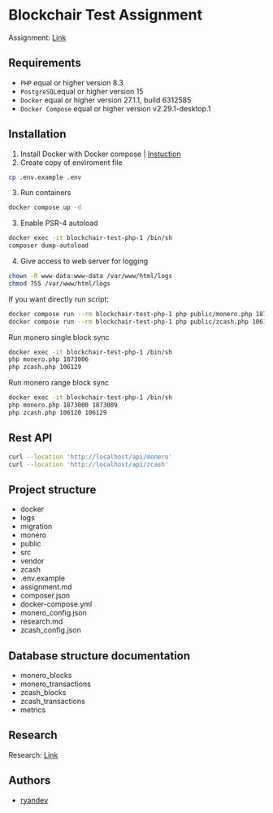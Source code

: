 # Blockchair Test Assignment

Assignment: [Link](assignment.md)

## Requirements
- `PHP` equal or higher version 8.3
- `PostgreSQL`equal or higher version 15
- `Docker` equal or higher version 27.1.1, build 6312585
- `Docker Compose` equal or higher version v2.29.1-desktop.1

## Installation
1. Install Docker with Docker compose | [Instuction](https://docs.docker.com/engine/install/)
2. Create copy of enviroment file
```bash
cp .env.example .env
```
3. Run containers
```bash
docker compose up -d
```

3. Enable PSR-4 autoload
```bash
docker exec -it blockchair-test-php-1 /bin/sh
composer dump-autoload
```

4. Give access to web server for logging
```bash
chown -R www-data:www-data /var/www/html/logs
chmod 755 /var/www/html/logs
```

If you want directly run script:
```bash
docker compose run --rm blockchair-test-php-1 php public/monero.php 1873006
docker compose run --rm blockchair-test-php-1 php public/zcash.php 106129
```

Run monero single block sync
```bash
docker exec -it blockchair-test-php-1 /bin/sh
php monero.php 1873006
php zcash.php 106129
```

Run monero range block sync
```bash
docker exec -it blockchair-test-php-1 /bin/sh
php monero.php 1873000 1873009
php zcash.php 106120 106129
```

## Rest API
```bash
curl --location 'http://localhost/api/monero'
curl --location 'http://localhost/api/zcash'
```

## Project structure
- docker
- logs
- migration
- monero
- public
- src
- vendor
- zcash
- .env.example
- assignment.md
- composer.json
- docker-compose.yml
- monero_config.json
- research.md
- zcash_config.json

## Database structure documentation
- monero_blocks
- monero_transactions
- zcash_blocks
- zcash_transactions
- metrics

## Research
Research: [Link](research.md)

## Authors
- [ryandev](https://github.com/ryandevz)